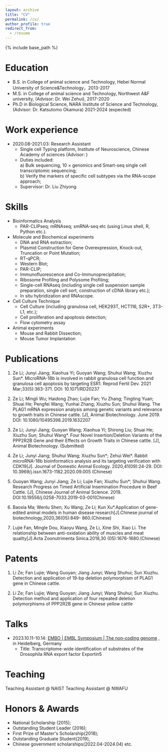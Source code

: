 ```yaml
---
layout: archive
title: "CV"
permalink: /cv/
author_profile: true
redirect_from:
  - /resume
---
```


{% include base_path %}

Education
======
* B.S. in College of animal science and Technology, Hebei Normal University of Science&Technology，2013-2017
* M.S. in College of animal science and Technology, Northwest A&F university, (Advisor: Dr. Wei Zehui), 2017-2020
* Ph.D in Biological Science, NARA Institute of Science and Technology, (Advisor: Dr. Katsutomo Okamura) 2021-2024 (expected)

Work experience
======
* 2020.08-2021.03: Research Assistant
  * Single cell Typing platform, Institute of Neuroscience, Chinese Academy of sciences (Advisor: )
  * Duties included:  
a) Bulk sequencing, 10 × genomics and Smart-seq single cell transcriptomic sequencing;  
b) Verify the markers of specific cell subtypes via the RNA-scope approach; 
  * Supervisor: Dr. Liu Zhiyong
  
Skills
======
* Bioinformatics Analysis  
  * PAR-CLIPseq; mRNAseq; smRNA-seq etc (using Linux shell, R, Python etc.).
* Molecule and Biochemical experiments
  * DNA and RNA extraction;
  * Plasmid Construction for Gene Overexpression, Knock-out, Truncation or Point Mutation;
  * RT-qPCR;
  * Western Blot;
  * PAR-CLIP;
  * Immunofluorescence and Co-Immunoprecipitation; 
  * Ribosome Profiling and Polysome Profiling;
  * Single-cell RNAseq (including single cell suspension sample preparation, single cell sort, construction of cDNA library etc.);
  * In situ hybridization and RNAscope.
* Cell Culture Technique
  * Cell Culture (including granulosa cell, HEK293T, HCT116, S2R+, 3T3-L1, etc.);
  * Cell proliferation and apoptosis detection;
  * Flow cytometry assay
* Animal experiments
  * Mouse and Rabbit Dissection;
  * Mouse Tumor Implantation

Publications
======
1. Ze Li; Junyi Jiang; Xiaohua Yi; Guoyan Wang; Shuhui Wang; Xiuzhu Sun*. MicroRNA-18b is involved in rabbit granulosa cell function and granulosa cell apoptosis by targeting ESR1.
Reprod Fertil Dev. 2021 Mar;33(5):363-371. DOI: 10.1071/RD20237

2. Ze Li; Mingli Wu; Haidong Zhao; Lujie Fan; Yu Zhang; Tingting Yuan; Shuai He; Pengfei Wang; Yunhai Zhang; Xiuzhu Sun; Shuhui Wang. The PLAG1 mRNA expression analysis
among genetic variants and relevance to growth traits in Chinese cattle. [J], Animal Biotechnology. June 2019. DOI: 10.1080/10495398.2019.1632207

3. Ze Li; Junyi Jiang; Guoyan Wang; Xiaohua Yi; Shirong Liu; Shuai He; Xiuzhu Sun; Shuhui Wang*. Four Novel Insertion/Deletion Variants of the PPP2R2B Gene and their Effects on
Growth Traits in Chinese cattle. [J], Animal Biotechnology. (Submitted)

4. Ze Li; Junyi Jiang; Shuhui Wang; Xiuzhu Sun*; Zehui Wei*. Rabbit microRNA-18b bioinformatics analysis and its targeting verification with CDK19[J]. Journal of Domestic
Animal Ecology. 2020,41(09):24-29. DOI: 10.3969/j.issn.1673-1182.2020.09.005 (Chinese)

5. Guoyan Wang; Junyi Jiang; Ze Li; Lujie Fan; Xiuzhu Sun*; Shuhui Wang. Research Progress
on Timed Artificial Insemination Procedure in Beef Cattle. [J], Chinese Journal of Animal Science. 2019. DOI:10.19556/j.0258-7033.2019-03-001(Chinese)

6. Baoxia Ma; Wenlu Shen; Xu Wang; Ze Li; Kun Xu*.Application of gene-edited animal
models in human disease research[J].Chinese journal of biotechnology,2020,36(05):849-
860.(Chinese)
7. Lujie Fan, Mingle Dou, Xiaoyu Wang, Ze Li, Xine Shi, Xiao Li. The relationship between anti-oxidation ability of muscles and meat quality[J].Acta Zoonutrimenta Sinica.2018,30
(05):1676-1680.(Chinese)

Patents
======
1. Li Ze; Fan Lujie; Wang Guoyan; Jiang Junyi; Wang Shuhui; Sun Xiuzhu. Detection and application of 19-bp deletion polymorphism of PLAG1 gene in Chinese cattle.

2. Li Ze; Fan Lujie; Wang Guoyan; Jiang Junyi; Wang Shuhui; Sun Xiuzhu. Detection method and application of four repeated deletion polymorphisms of PPP2R2B gene in Chinese yellow cattle


Talks
======
* 2023.10.11-10.14: [EMBO | EMBL Symposium | The non-coding genome](https://www.embl.org/about/info/course-and-conference-office/events/ees23-10/?utm_source=annualposter&utm_medium=poster&utm_id=EES23-10#vf-tabs__section-overview) ,  in Heidelberg, Germany
  * Title: Transcriptome-wide identification of substrates of the Drosophila RNA export factor Exportin5
  
Teaching
======
Teaching Assistant @ NAIST
Teaching Assistant @ NWAFU

  
Honors & Awards
======
* National Scholarship (2015);
* Outstanding Student Leader (2016);
* First Prize of Master's Scholarship(2018);
* Outstanding Graduate Student(2019),
* Chinese government scholarships(2022.04-2024.04) etc.






